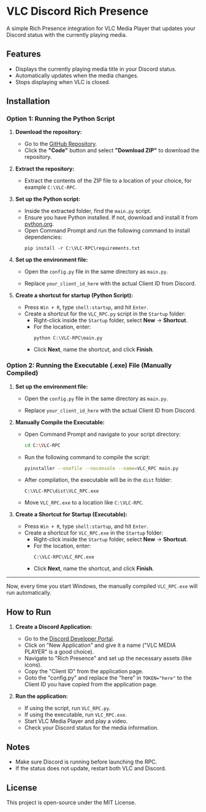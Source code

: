 # VLC Discord Rich Presence

A simple Rich Presence integration for VLC Media Player that updates your Discord status with the currently playing media.

## Features
- Displays the currently playing media title in your Discord status.
- Automatically updates when the media changes.
- Stops displaying when VLC is closed.

## Installation

### Option 1: Running the Python Script

1. **Download the repository:**
   - Go to the [GitHub Repository](https://github.com/ibnereham/VLC_RPC).
   - Click the **"Code"** button and select **"Download ZIP"** to download the repository.
   
2. **Extract the repository:**
   - Extract the contents of the ZIP file to a location of your choice, for example `C:\VLC-RPC`.

3. **Set up the Python script:**
   - Inside the extracted folder, find the `main.py` script.
   - Ensure you have Python installed. If not, download and install it from [python.org](https://www.python.org).
   - Open Command Prompt and run the following command to install dependencies:
     ```
     pip install -r C:\VLC-RPC\requirements.txt
     ```

4. **Set up the environment file:**
   - Open the `config.py` file in the same directory as `main.py`.
   
   - Replace `your_client_id_here` with the actual Client ID from Discord.

5. **Create a shortcut for startup (Python Script):**
   - Press `Win + R`, type `shell:startup`, and hit `Enter`.
   - Create a shortcut for the `VLC_RPC.py` script in the `Startup` folder:
     - Right-click inside the `Startup` folder, select **New** → **Shortcut**.
     - For the location, enter:
       ```
       python C:\VLC-RPC\main.py
       ```
     - Click **Next**, name the shortcut, and click **Finish**.

### **Option 2: Running the Executable (.exe) File (Manually Compiled)**  
1. **Set up the environment file:**
   - Open the `config.py` file in the same directory as `main.py`.
   
   - Replace `your_client_id_here` with the actual Client ID from Discord.

2. **Manually Compile the Executable:**  
   - Open Command Prompt and navigate to your script directory:  
     ```sh
     cd C:\VLC-RPC
     ```
   - Run the following command to compile the script:  
     ```sh
     pyinstaller --onefile --noconsole --name=VLC_RPC main.py
     ```
   - After compilation, the executable will be in the `dist` folder:  
     ```
     C:\VLC-RPC\dist\VLC_RPC.exe
     ```
   - Move `VLC_RPC.exe` to a location like `C:\VLC-RPC`.



3. **Create a Shortcut for Startup (Executable):**  
   - Press `Win + R`, type `shell:startup`, and hit `Enter`.  
   - Create a shortcut for `VLC_RPC.exe` in the `Startup` folder:  
     - Right-click inside the `Startup` folder, select **New** → **Shortcut**.  
     - For the location, enter:  
       ```
       C:\VLC-RPC\VLC_RPC.exe
       ```
     - Click **Next**, name the shortcut, and click **Finish**.  

---

Now, every time you start Windows, the manually compiled `VLC_RPC.exe` will run automatically.


## How to Run

1. **Create a Discord Application:**
   - Go to the [Discord Developer Portal](https://discord.com/developers/applications).
   - Click on "New Application" and give it a name ("VLC MEDIA PLAYER" is a good choice).
   - Navigate to "Rich Presence" and set up the necessary assets (like icons).
   - Copy the "Client ID" from the application page.
   - Goto the "config.py" and replace the "here" in `TOKEN="here"` to the Client ID you have copied from the application page.

2. **Run the application:**
   - If using the script, run `VLC_RPC.py`.
   - If using the executable, run `VLC_RPC.exe`.
   - Start VLC Media Player and play a video.
   - Check your Discord status for the media information.

## Notes
- Make sure Discord is running before launching the RPC.
- If the status does not update, restart both VLC and Discord.

## License
This project is open-source under the MIT License.

